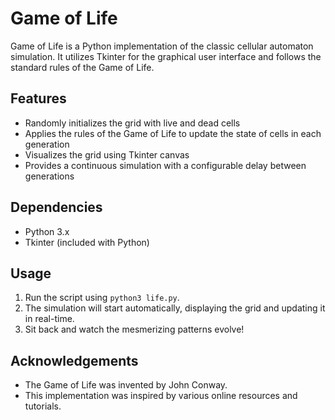 # Game of Life

Game of Life is a Python implementation of the classic cellular automaton simulation. It utilizes Tkinter for the graphical user interface and follows the standard rules of the Game of Life.

## Features

- Randomly initializes the grid with live and dead cells
- Applies the rules of the Game of Life to update the state of cells in each generation
- Visualizes the grid using Tkinter canvas
- Provides a continuous simulation with a configurable delay between generations

## Dependencies

- Python 3.x
- Tkinter (included with Python)

## Usage

1. Run the script using `python3 life.py`.
2. The simulation will start automatically, displaying the grid and updating it in real-time.
3. Sit back and watch the mesmerizing patterns evolve!

## Acknowledgements

- The Game of Life was invented by John Conway.
- This implementation was inspired by various online resources and tutorials.

